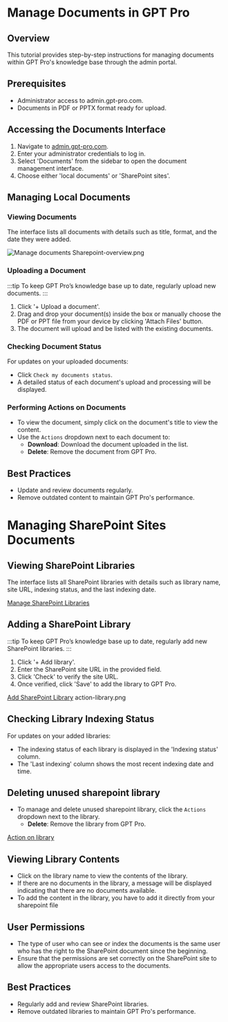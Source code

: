 # Manage Documents in GPT Pro

## Overview
This tutorial provides step-by-step instructions for managing documents within GPT Pro's knowledge base through the admin portal.

## Prerequisites
- Administrator access to admin.gpt-pro.com.
- Documents in PDF or PPTX format ready for upload.

## Accessing the Documents Interface
1. Navigate to [admin.gpt-pro.com](http://admin.gpt-pro.com).
2. Enter your administrator credentials to log in.
3. Select 'Documents' from the sidebar to open the document management interface.
4. Choose either 'local documents' or 'SharePoint sites'.

## Managing Local Documents

### Viewing Documents
The interface lists all documents with details such as title, format, and the date they were added.

![Manage documents](/assets/img/gpt/documents.png)
Sharepoint-overview.png

### Uploading a Document

:::tip
To keep GPT Pro’s knowledge base up to date, regularly upload new documents.
:::

1. Click '+ Upload a document'.
2. Drag and drop your document(s) inside the box or manually choose the PDF or PPT file from your device by clicking 'Attach Files' button.
3. The document will upload and be listed with the existing documents. 

### Checking Document Status
For updates on your uploaded documents:
- Click `Check my documents status`.
- A detailed status of each document's upload and processing will be displayed.

### Performing Actions on Documents
- To view the document, simply click on the document's title to view the content.
- Use the `Actions` dropdown next to each document to:
  - **Download**: Download the document uploaded in the list.
  - **Delete**: Remove the document from GPT Pro.

## Best Practices
- Update and review documents regularly.
- Remove outdated content to maintain GPT Pro's performance.


# Managing SharePoint Sites Documents

## Viewing SharePoint Libraries
The interface lists all SharePoint libraries with details such as library name, site URL, indexing status, and the last indexing date.

[Manage SharePoint Libraries](/assets/img/gpt/Sharepoint-overview.png)

## Adding a SharePoint Library

:::tip
To keep GPT Pro’s knowledge base up to date, regularly add new SharePoint libraries.
:::

1. Click '+ Add library'.
2. Enter the SharePoint site URL in the provided field.
3. Click 'Check' to verify the site URL.
4. Once verified, click 'Save' to add the library to GPT Pro.

[Add SharePoint Library](/assets/img/gpt/add-sharepoint-library.png)
action-library.png

## Checking Library Indexing Status
For updates on your added libraries:
- The indexing status of each library is displayed in the 'Indexing status' column.
- The 'Last indexing' column shows the most recent indexing date and time.

## Deleting unused sharepoint library
- To manage and delete unused sharepoint library, click the `Actions` dropdown next to the library.
  - **Delete**: Remove the library from GPT Pro.

[Action on library](/assets/img/gpt/action-library.png)

## Viewing Library Contents
- Click on the library name to view the contents of the library.
- If there are no documents in the library, a message will be displayed indicating that there are no documents available.
- To add the content in the library, you have to add it directly from your sharepoint file


## User Permissions
- The type of user who can see or index the documents is the same user who has the right to the SharePoint document since the beginning.
- Ensure that the permissions are set correctly on the SharePoint site to allow the appropriate users access to the documents.

## Best Practices
- Regularly add and review SharePoint libraries.
- Remove outdated libraries to maintain GPT Pro's performance.

<Hubspot />